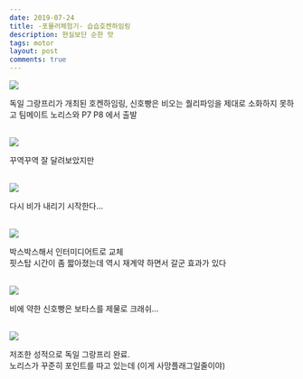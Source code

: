 ```yaml
---
date: 2019-07-24
title: -포뮬러체험기- 습습호켄하임링
description: 현실보단 순한 맛
tags: motor
layout: post
comments: true
---
```


<img src="https://n2wb.files.wordpress.com/2019/07/img_2607.jpg" class="size-full wp-image-170">

독일 그랑프리가 개최된 호켄하임링, 신호빵은 비오는 퀄리파잉을 제대로 소화하지 못하고 팀메이트 노리스와 P7 P8 에서 출발
<br><br>

<img src="https://n2wb.files.wordpress.com/2019/07/img_2608.jpg" class="size-full wp-image-171">

꾸역꾸역 잘 달려보았지만
<br><br>

<img src="https://n2wb.files.wordpress.com/2019/07/img_2610.jpg" class="size-full wp-image-172">

다시 비가 내리기 시작한다...
<br><br>

<img src="https://n2wb.files.wordpress.com/2019/07/img_2609.jpg" class="size-full wp-image-173">

박스박스해서 인터미디어트로 교체
<br>
핏스탑 시간이 좀 짧아졌는데 역시 재계약 하면서 갈군 효과가 있다
<br><br>

<img src="https://n2wb.files.wordpress.com/2019/07/img_2611.jpg" class="size-full wp-image-174">

비에 약한 신호빵은 보타스를 제물로 크래쉬...
<br><br>

<img src="https://n2wb.files.wordpress.com/2019/07/img_2612.jpg" class="size-full wp-image-175">

저조한 성적으로 독일 그랑프리 완료.
<br>
노리스가 꾸준히 포인트를 따고 있는데 (이게 사망플래그일줄이야)
